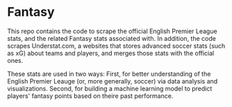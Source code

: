 # Fantasy
This repo contains the code to scrape the official English Premier League stats, and the related Fantasy stats associated with. In addition, the code scrapes Understat.com, a websites that stores advanced soccer stats (such as xG) about teams and players, and merges those stats with the official ones. 

These stats are used in two ways: First, for better understanding of the English Premier Leauge (or, more generally, soccer) via data analysis and visualizations. Second, for building a machine learning model to predict players' fantasy points based on theire past performance.
